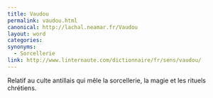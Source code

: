 ```yaml
---
title: Vaudou
permalink: vaudou.html
canonical: http://lachal.neamar.fr/Vaudou
layout: word
categories:
synonyms:
  - Sorcellerie
link: http://www.linternaute.com/dictionnaire/fr/sens/vaudou/
---
```


Relatif au culte antillais qui mêle la sorcellerie, la magie et les rituels chrétiens. 

